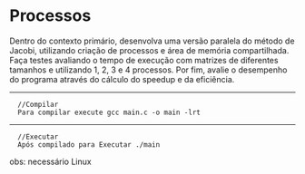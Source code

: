 # Processos

Dentro do contexto primário, desenvolva uma versão paralela do método de Jacobi, utilizando criação de processos e área de memória compartilhada. Faça testes avaliando o tempo de execução com matrizes de diferentes tamanhos e utilizando 1, 2, 3 e 4 processos. Por fim, avalie o desempenho do programa através do cálculo do speedup e da eficiência.

--------------------------------------------------------
      //Compilar
      Para compilar execute gcc main.c -o main -lrt
--------------------------------------------------------
      //Executar
      Após compilado para Executar ./main

obs: necessário Linux
